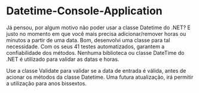 # Datetime-Console-Application
Já pensou, por algum motivo não poder usar a classe Datetime do .NET? E justo no momento em que você mais precisa adicionar/remover horas ou minutos a partir de uma data. Bom, desenvolvi uma classe para tal necessidade. Com os seus 41 testes automatizados, garantem a confiabilidade dos métodos. Nenhuma biblioteca ou classe DateTime do .NET é utilizado para validar as datas e horas.

Use a classe Validate para validar se a data de entrada é válida, antes de acionar os métodos da classe Datetime. Uma futura atualização, irá permitir a utilização para anos bissextos.
